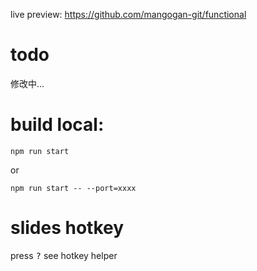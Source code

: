 live preview: https://github.com/mangogan-git/functional

# todo
修改中...

# build local:
```shell
npm run start
```
or
```shell
npm run start -- --port=xxxx
```

# slides hotkey
press <kbd>?</kbd> see hotkey helper